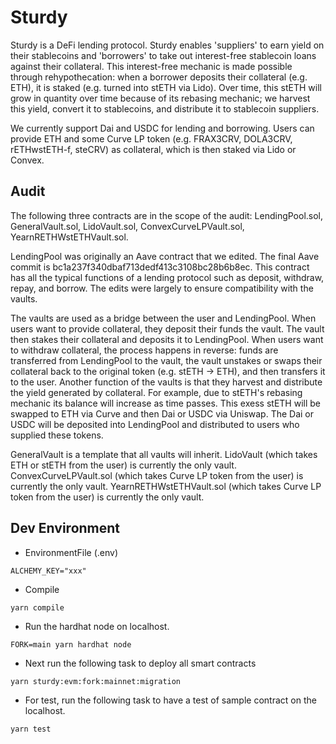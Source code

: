 # Sturdy 
Sturdy is a DeFi lending protocol. Sturdy enables 'suppliers' to earn yield on their stablecoins and 'borrowers' to take out interest-free stablecoin loans against their collateral. This interest-free mechanic is made possible through rehypothecation: when a borrower deposits their collateral (e.g. ETH), it is staked (e.g. turned into stETH via Lido). Over time, this stETH will grow in quantity over time because of its rebasing mechanic; we harvest this yield, convert it to stablecoins, and distribute it to stablecoin suppliers.

We currently support Dai and USDC for lending and borrowing. Users can provide ETH and some Curve LP token (e.g. FRAX3CRV, DOLA3CRV, rETHwstETH-f, steCRV) as collateral, which is then staked via Lido or Convex.

## Audit 
The following three contracts are in the scope of the audit: LendingPool.sol, GeneralVault.sol, LidoVault.sol, ConvexCurveLPVault.sol, YearnRETHWstETHVault.sol. 

LendingPool was originally an Aave contract that we edited. The final Aave commit is bc1a237f340dbaf713dedf413c3108bc28b6b8ec. This contract has all the typical functions of a lending protocol such as deposit, withdraw, repay, and borrow. The edits were largely to ensure compatibility with the vaults.

The vaults are used as a bridge between the user and LendingPool. When users want to provide collateral, they deposit their funds the vault. The vault then stakes their collateral and deposits it to LendingPool. When users want to withdraw collateral, the process happens in reverse: funds are transferred from LendingPool to the vault, the vault unstakes or swaps their collateral back to the original token (e.g. stETH -> ETH), and then transfers it to the user. Another function of the vaults is that they harvest and distribute the yield generated by collateral. For example, due to stETH's rebasing mechanic its balance will increase as time passes. This exess stETH will be swapped to ETH via Curve and then Dai or USDC via Uniswap. The Dai or USDC will be deposited into LendingPool and distributed to users who supplied these tokens.

GeneralVault is a template that all vaults will inherit. 
LidoVault (which takes ETH or stETH from the user) is currently the only vault.
ConvexCurveLPVault.sol (which takes Curve LP token from the user) is currently the only vault.
YearnRETHWstETHVault.sol (which takes Curve LP token from the user) is currently the only vault.

## Dev Environment
- EnvironmentFile (.env)
```
ALCHEMY_KEY="xxx"
```

- Compile
```
yarn compile
```

- Run the hardhat node on localhost.
```
FORK=main yarn hardhat node
```

- Next run the following task to deploy all smart contracts
```
yarn sturdy:evm:fork:mainnet:migration
```

- For test, run the following task to have a test of sample contract on the localhost.
```
yarn test
```
